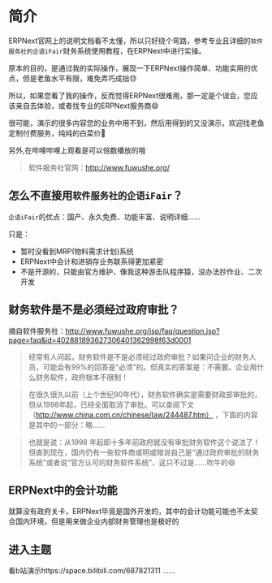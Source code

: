 # 简介
ERPNext官网上的说明文档看不太懂，所以只好绕个弯路，参考专业且详细的`软件服务社的企语iFair`财务系统使用教程，在ERPNext中进行实操。

原本的目的，是通过我的实际操作，展现一下ERPNext操作简单、功能实用的优点，但是老鱼水平有限，难免弄巧成拙😓

所以，如果您看了我的操作，反而觉得ERPNext很难用，那一定是个误会，您应该亲自去体验，或者找专业的ERPNext服务商😄

很可能，演示的很多内容您的业务中用不到，然后用得到的又没演示，欢迎找老鱼定制付费服务，纯纯的白菜价🥬

另外,在哔哩哔哩上观看是可以倍数播放的哦

>软件服务社官网：http://www.fuwushe.org/

## 怎么不直接用`软件服务社的企语iFair`？
`企语iFair`的优点：国产、永久免费、功能丰富、说明详细……

只是：
+ 暂时没看到MRP(物料需求计划)系统
+ ERPNext中会计和进销存业务联系得更加紧密
+ 不是开源的，只能由官方维护，像我这种游击队程序猿，没办法抄作业、二次开发

## 财务软件是不是必须经过政府审批？
摘自软件服务社：http://www.fuwushe.org/jsp/faq/question.jsp?page=faq&id=402881893627306401362998f63d0001
>经常有人问起，财务软件是不是必须经过政府审批？如果问企业的财务人员，可能会有99%的回答是“必须”的。但真实的答案是：不需要。企业用什么财务软件，政府根本不限制！

>在很久很久以前（上个世纪90年代），财务软件确实是需要财政部审批的，但从1998年起，已经全面取消了审批。可以查阅下文（http://www.china.com.cn/chinese/law/244487.htm） ，下面的内容是其中的一部分：略……

>也就是说：从1998 年起即十多年前政府就没有审批财务软件这个说法了！但直到现在，国内仍有一些软件商或明或暗说自己是“通过政府审批的财务系统”或者说“官方认可的财务软件系统”，这只不过是……吹牛的😄

## ERPNext中的会计功能
就算没有政府关卡，ERPNext毕竟是国外开发的，其中的会计功能可能也不太契合国内环境，但是用来做企业内部财务管理也是极好的

## 进入主题
看b站演示https://space.bilibili.com/687821311 ……